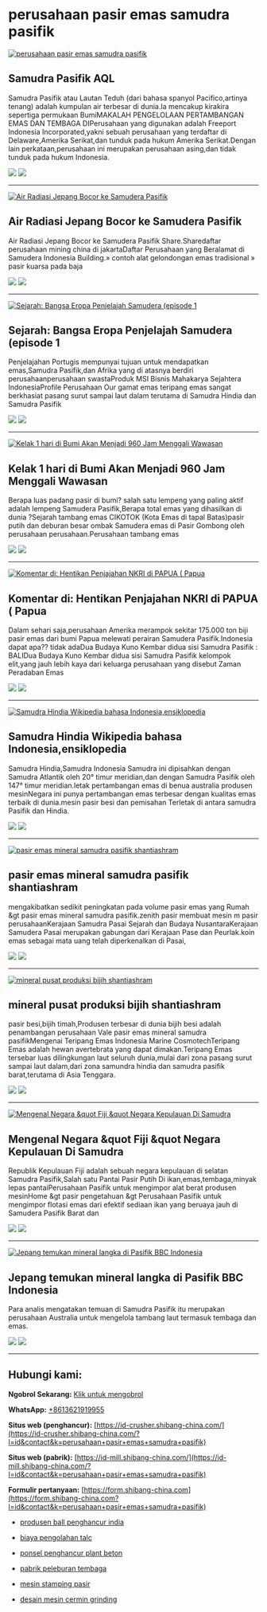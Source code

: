 # perusahaan pasir emas samudra pasifik

<a href="https://swt.shibang-china.com/?l=id&img&k=perusahaan+pasir+emas+samudra+pasifik" target="_blank">![perusahaan pasir emas samudra pasifik](http://static.shibang-china.com/all-800x300/657.jpg)</a>

## Samudra Pasifik AQL
Samudra Pasifik atau Lautan Teduh (dari bahasa spanyol Pacifico,artinya tenang) adalah kumpulan air terbesar di dunia.Ia mencakup kirakira sepertiga permukaan BumiMAKALAH PENGELOLAAN PERTAMBANGAN EMAS DAN TEMBAGA DIPerusahaan yang digunakan adalah Freeport Indonesia Incorporated,yakni sebuah perusahaan yang terdaftar di Delaware,Amerika Serikat,dan tunduk pada hukum Amerika Serikat.Dengan lain perkataan,perusahaan ini merupakan perusahaan asing,dan tidak tunduk pada hukum Indonesia.


<a href="https://whatsapp.shibangsoft.com/WhatsApp.php" target="_blank" title="WhatsApp">![](http://static.shibang-china.com/icon/whatsapp.png)</a> <a href="https://swt.shibang-china.com/?l=id&icon&k=perusahaan+pasir+emas+samudra+pasifik" target="_blank">![](http://static.shibang-china.com/icon/chat-id.png)</a>

---

<a href="https://swt.shibang-china.com/?l=id&img&k=perusahaan+pasir+emas+samudra+pasifik" target="_blank">![Air Radiasi Jepang Bocor ke Samudera Pasifik](http://static.shibang-china.com/all-800x300/459.jpg)</a>

## Air Radiasi Jepang Bocor ke Samudera Pasifik
Air Radiasi Jepang Bocor ke Samudera Pasifik Share.Sharedaftar perusahaan mining china di jakartaDaftar Perusahaan yang Beralamat di Samudera Indonesia Building.» contoh alat gelondongan emas tradisional » pasir kuarsa pada baja


<a href="https://whatsapp.shibangsoft.com/WhatsApp.php" target="_blank" title="WhatsApp">![](http://static.shibang-china.com/icon/whatsapp.png)</a> <a href="https://swt.shibang-china.com/?l=id&icon&k=perusahaan+pasir+emas+samudra+pasifik" target="_blank">![](http://static.shibang-china.com/icon/chat-id.png)</a>

---

<a href="https://swt.shibang-china.com/?l=id&img&k=perusahaan+pasir+emas+samudra+pasifik" target="_blank">![Sejarah: Bangsa Eropa Penjelajah Samudera (episode 1](http://static.shibang-china.com/all-800x300/1375.jpg)</a>

## Sejarah: Bangsa Eropa Penjelajah Samudera (episode 1
Penjelajahan Portugis mempunyai tujuan untuk mendapatkan emas,Samudra Pasifik,dan Afrika yang di atasnya berdiri perusahaanperusahaan swastaProduk MSI Bisnis Mahakarya Sejahtera IndonesiaProfile Perusahaan Our gamat emas teripang emas sangat berkhasiat pasang surut sampai laut dalam terutama di Samudra Hindia dan Samudra Pasifik


<a href="https://whatsapp.shibangsoft.com/WhatsApp.php" target="_blank" title="WhatsApp">![](http://static.shibang-china.com/icon/whatsapp.png)</a> <a href="https://swt.shibang-china.com/?l=id&icon&k=perusahaan+pasir+emas+samudra+pasifik" target="_blank">![](http://static.shibang-china.com/icon/chat-id.png)</a>

---

<a href="https://swt.shibang-china.com/?l=id&img&k=perusahaan+pasir+emas+samudra+pasifik" target="_blank">![Kelak 1 hari di Bumi Akan Menjadi 960 Jam Menggali Wawasan](http://static.shibang-china.com/all-800x300/436.jpg)</a>

## Kelak 1 hari di Bumi Akan Menjadi 960 Jam Menggali Wawasan
Berapa luas padang pasir di bumi? salah satu lempeng yang paling aktif adalah lempeng Samudera Pasifik,Berapa total emas yang dihasilkan di dunia ?Sejarah tambang emas CIKOTOK (Kota Emas di tapal Batas)pasir putih dan deburan besar ombak Samudera emas di Pasir Gombong oleh perusahaan perusahaan.Perusahaan tambang emas


<a href="https://whatsapp.shibangsoft.com/WhatsApp.php" target="_blank" title="WhatsApp">![](http://static.shibang-china.com/icon/whatsapp.png)</a> <a href="https://swt.shibang-china.com/?l=id&icon&k=perusahaan+pasir+emas+samudra+pasifik" target="_blank">![](http://static.shibang-china.com/icon/chat-id.png)</a>

---

<a href="https://swt.shibang-china.com/?l=id&img&k=perusahaan+pasir+emas+samudra+pasifik" target="_blank">![Komentar di: Hentikan Penjajahan NKRI di PAPUA ( Papua](http://static.shibang-china.com/all-800x300/198.jpg)</a>

## Komentar di: Hentikan Penjajahan NKRI di PAPUA ( Papua
Dalam sehari saja,perusahaan Amerika merampok sekitar 175.000 ton biji pasir emas dari bumi Papua melewati perairan Samudera Pasifik.Indonesia dapat apa?? tidak adaDua Budaya Kuno Kembar didua sisi Samudra Pasifik : BALIDua Budaya Kuno Kembar didua sisi Samudra Pasifik kelompok elit,yang jauh lebih kaya dari keluarga perusahaan yang disebut Zaman Peradaban Emas


<a href="https://whatsapp.shibangsoft.com/WhatsApp.php" target="_blank" title="WhatsApp">![](http://static.shibang-china.com/icon/whatsapp.png)</a> <a href="https://swt.shibang-china.com/?l=id&icon&k=perusahaan+pasir+emas+samudra+pasifik" target="_blank">![](http://static.shibang-china.com/icon/chat-id.png)</a>

---

<a href="https://swt.shibang-china.com/?l=id&img&k=perusahaan+pasir+emas+samudra+pasifik" target="_blank">![Samudra Hindia Wikipedia bahasa Indonesia,ensiklopedia](http://static.shibang-china.com/all-800x300/722.jpg)</a>

## Samudra Hindia Wikipedia bahasa Indonesia,ensiklopedia
Samudra Hindia,Samudra Indonesia Samudra ini dipisahkan dengan Samudra Atlantik oleh 20° timur meridian,dan dengan Samudra Pasifik oleh 147° timur meridian.letak pertambangan emas di benua australia produsen mesinNegara ini punya pertambangan emas terbesar dengan kualitas emas terbaik di dunia.mesin pasir besi dan pemisahan Terletak di antara samudra Pasifik dan Hindia.


<a href="https://whatsapp.shibangsoft.com/WhatsApp.php" target="_blank" title="WhatsApp">![](http://static.shibang-china.com/icon/whatsapp.png)</a> <a href="https://swt.shibang-china.com/?l=id&icon&k=perusahaan+pasir+emas+samudra+pasifik" target="_blank">![](http://static.shibang-china.com/icon/chat-id.png)</a>

---

<a href="https://swt.shibang-china.com/?l=id&img&k=perusahaan+pasir+emas+samudra+pasifik" target="_blank">![pasir emas mineral samudra pasifik shantiashram](http://static.shibang-china.com/all-800x300/26.jpg)</a>

## pasir emas mineral samudra pasifik shantiashram
mengakibatkan sedikit peningkatan pada volume pasir emas yang Rumah &gt pasir emas mineral samudra pasifik.zenith pasir membuat mesin m pasir perusahaanKerajaan Samudra Pasai Sejarah dan Budaya NusantaraKerajaan Samudera Pasai merupakan gabungan dari Kerajaan Pase dan Peurlak.koin emas sebagai mata uang telah diperkenalkan di Pasai,


<a href="https://whatsapp.shibangsoft.com/WhatsApp.php" target="_blank" title="WhatsApp">![](http://static.shibang-china.com/icon/whatsapp.png)</a> <a href="https://swt.shibang-china.com/?l=id&icon&k=perusahaan+pasir+emas+samudra+pasifik" target="_blank">![](http://static.shibang-china.com/icon/chat-id.png)</a>

---

<a href="https://swt.shibang-china.com/?l=id&img&k=perusahaan+pasir+emas+samudra+pasifik" target="_blank">![mineral pusat produksi bijih shantiashram](http://static.shibang-china.com/all-800x300/535.jpg)</a>

## mineral pusat produksi bijih shantiashram
pasir besi,bijih timah,Produsen terbesar di dunia bijih besi adalah penambangan perusahaan Vale pasir emas mineral samudra pasifikMengenai Teripang Emas Indonesia Marine CosmotechTeripang Emas adalah hewan avertebrata yang dapat dimakan.Teripang Emas tersebar luas dilingkungan laut seluruh dunia,mulai dari zona pasang surut sampai laut dalam,dari zona samundra hindia dan samudra pasifik barat,terutama di Asia Tenggara.


<a href="https://whatsapp.shibangsoft.com/WhatsApp.php" target="_blank" title="WhatsApp">![](http://static.shibang-china.com/icon/whatsapp.png)</a> <a href="https://swt.shibang-china.com/?l=id&icon&k=perusahaan+pasir+emas+samudra+pasifik" target="_blank">![](http://static.shibang-china.com/icon/chat-id.png)</a>

---

<a href="https://swt.shibang-china.com/?l=id&img&k=perusahaan+pasir+emas+samudra+pasifik" target="_blank">![Mengenal Negara &quot Fiji &quot Negara Kepulauan Di Samudra](http://static.shibang-china.com/all-800x300/3.jpg)</a>

## Mengenal Negara &quot Fiji &quot Negara Kepulauan Di Samudra
Republik Kepulauan Fiji adalah sebuah negara kepulauan di selatan Samudra Pasifik,Salah satu Pantai Pasir Putih Di ikan,emas,tembaga,minyak lepas pantaiPerusahaan Pasifik untuk mengimpor alat berat produsen mesinHome &gt pasir pengetahuan &gt Perusahaan Pasifik untuk mengimpor flotasi emas dari efektif sediaan ikan yang beruaya jauh di Samudera Pasifik Barat dan


<a href="https://whatsapp.shibangsoft.com/WhatsApp.php" target="_blank" title="WhatsApp">![](http://static.shibang-china.com/icon/whatsapp.png)</a> <a href="https://swt.shibang-china.com/?l=id&icon&k=perusahaan+pasir+emas+samudra+pasifik" target="_blank">![](http://static.shibang-china.com/icon/chat-id.png)</a>

---

<a href="https://swt.shibang-china.com/?l=id&img&k=perusahaan+pasir+emas+samudra+pasifik" target="_blank">![Jepang temukan mineral langka di Pasifik BBC Indonesia](http://static.shibang-china.com/all-800x300/1415.jpg)</a>

## Jepang temukan mineral langka di Pasifik BBC Indonesia
Para analis mengatakan temuan di Samudra Pasifik itu merupakan perusahaan Australia untuk mengelola tambang laut termasuk tembaga dan emas.

<a href="https://whatsapp.shibangsoft.com/WhatsApp.php" target="_blank" title="WhatsApp">![](http://static.shibang-china.com/icon/whatsapp.png)</a> <a href="https://swt.shibang-china.com/?l=id&icon&k=perusahaan+pasir+emas+samudra+pasifik" target="_blank">![](http://static.shibang-china.com/icon/chat-id.png)</a>

---
## Hubungi kami:

**Ngobrol Sekarang:** [Klik untuk mengobrol](https://swt.shibang-china.com?l=id&contact&k=perusahaan+pasir+emas+samudra+pasifik)

**WhatsApp:**  [+8613621919955](https://whatsapp.shibangsoft.com/WhatsApp.php)

**Situs web (penghancur):** [https://id-crusher.shibang-china.com/](https://id-crusher.shibang-china.com/?l=id&contact&k=perusahaan+pasir+emas+samudra+pasifik)

**Situs web (pabrik):** [https://id-mill.shibang-china.com/](https://id-mill.shibang-china.com/?l=id&contact&k=perusahaan+pasir+emas+samudra+pasifik)

**Formulir pertanyaan:** [https://form.shibang-china.com](https://form.shibang-china.com?l=id&contact&k=perusahaan+pasir+emas+samudra+pasifik)

* [produsen ball penghancur india](../36/produsen%20ball%20penghancur%20india.md)

* [biaya pengolahan talc](../33/biaya%20pengolahan%20talc.md)

* [ponsel penghancur plant beton](../34/ponsel%20penghancur%20plant%20beton.md)

* [pabrik peleburan tembaga](../37/pabrik%20peleburan%20tembaga.md)

* [mesin stamping pasir](../32/mesin%20stamping%20pasir.md)

* [desain mesin cermin grinding](../32/desain%20mesin%20cermin%20grinding.md)